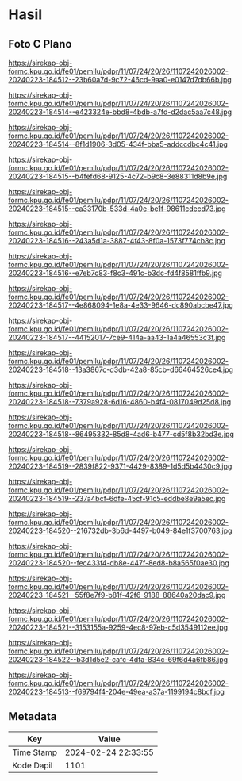 # Hasil

## Foto C Plano

https://sirekap-obj-formc.kpu.go.id/fe01/pemilu/pdpr/11/07/24/20/26/1107242026002-20240223-184512--23b60a7d-9c72-46cd-9aa0-e0147d7db66b.jpg

https://sirekap-obj-formc.kpu.go.id/fe01/pemilu/pdpr/11/07/24/20/26/1107242026002-20240223-184514--e423324e-bbd8-4bdb-a7fd-d2dac5aa7c48.jpg

https://sirekap-obj-formc.kpu.go.id/fe01/pemilu/pdpr/11/07/24/20/26/1107242026002-20240223-184514--8f1d1906-3d05-434f-bba5-addccdbc4c41.jpg

https://sirekap-obj-formc.kpu.go.id/fe01/pemilu/pdpr/11/07/24/20/26/1107242026002-20240223-184515--b4fefd68-9125-4c72-b9c8-3e88311d8b9e.jpg

https://sirekap-obj-formc.kpu.go.id/fe01/pemilu/pdpr/11/07/24/20/26/1107242026002-20240223-184515--ca33170b-533d-4a0e-be1f-98611cdecd73.jpg

https://sirekap-obj-formc.kpu.go.id/fe01/pemilu/pdpr/11/07/24/20/26/1107242026002-20240223-184516--243a5d1a-3887-4f43-8f0a-1573f774cb8c.jpg

https://sirekap-obj-formc.kpu.go.id/fe01/pemilu/pdpr/11/07/24/20/26/1107242026002-20240223-184516--e7eb7c83-f8c3-491c-b3dc-fd4f8581ffb9.jpg

https://sirekap-obj-formc.kpu.go.id/fe01/pemilu/pdpr/11/07/24/20/26/1107242026002-20240223-184517--4e868094-1e8a-4e33-9646-dc890abcbe47.jpg

https://sirekap-obj-formc.kpu.go.id/fe01/pemilu/pdpr/11/07/24/20/26/1107242026002-20240223-184517--44152017-7ce9-414a-aa43-1a4a46553c3f.jpg

https://sirekap-obj-formc.kpu.go.id/fe01/pemilu/pdpr/11/07/24/20/26/1107242026002-20240223-184518--13a3867c-d3db-42a8-85cb-d66464526ce4.jpg

https://sirekap-obj-formc.kpu.go.id/fe01/pemilu/pdpr/11/07/24/20/26/1107242026002-20240223-184518--7379a928-6d16-4860-b4f4-0817049d25d8.jpg

https://sirekap-obj-formc.kpu.go.id/fe01/pemilu/pdpr/11/07/24/20/26/1107242026002-20240223-184518--86495332-85d8-4ad6-b477-cd5f8b32bd3e.jpg

https://sirekap-obj-formc.kpu.go.id/fe01/pemilu/pdpr/11/07/24/20/26/1107242026002-20240223-184519--2839f822-9371-4429-8389-1d5d5b4430c9.jpg

https://sirekap-obj-formc.kpu.go.id/fe01/pemilu/pdpr/11/07/24/20/26/1107242026002-20240223-184519--237a4bcf-6dfe-45cf-91c5-eddbe8e9a5ec.jpg

https://sirekap-obj-formc.kpu.go.id/fe01/pemilu/pdpr/11/07/24/20/26/1107242026002-20240223-184520--216732db-3b6d-4497-b049-84e1f3700763.jpg

https://sirekap-obj-formc.kpu.go.id/fe01/pemilu/pdpr/11/07/24/20/26/1107242026002-20240223-184520--fec433f4-db8e-447f-8ed8-b8a565f0ae30.jpg

https://sirekap-obj-formc.kpu.go.id/fe01/pemilu/pdpr/11/07/24/20/26/1107242026002-20240223-184521--55f8e7f9-b81f-42f6-9188-88640a20dac9.jpg

https://sirekap-obj-formc.kpu.go.id/fe01/pemilu/pdpr/11/07/24/20/26/1107242026002-20240223-184521--3153155a-9259-4ec8-97eb-c5d3549112ee.jpg

https://sirekap-obj-formc.kpu.go.id/fe01/pemilu/pdpr/11/07/24/20/26/1107242026002-20240223-184522--b3d1d5e2-cafc-4dfa-834c-69f6d4a6fb86.jpg

https://sirekap-obj-formc.kpu.go.id/fe01/pemilu/pdpr/11/07/24/20/26/1107242026002-20240223-184513--f69794f4-204e-49ea-a37a-1199194c8bcf.jpg


## Metadata

| Key        | Value               |
| ---------- | ------------------- |
| Time Stamp | 2024-02-24 22:33:55 |
| Kode Dapil | 1101                |



